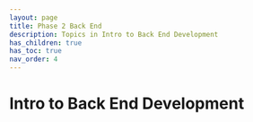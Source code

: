 ```yaml
---
layout: page
title: Phase 2 Back End
description: Topics in Intro to Back End Development
has_children: true
has_toc: true
nav_order: 4
---
```


# Intro to Back End Development
